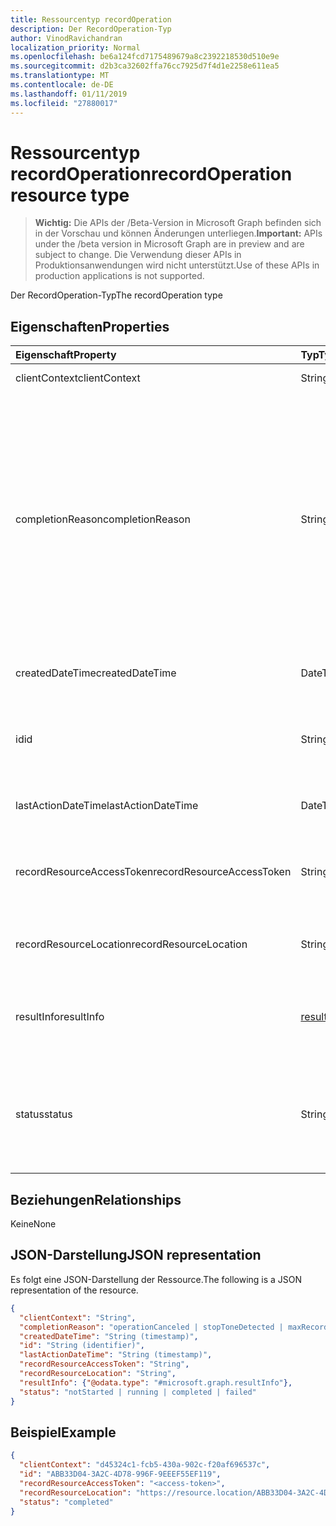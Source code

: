 ```yaml
---
title: Ressourcentyp recordOperation
description: Der RecordOperation-Typ
author: VinodRavichandran
localization_priority: Normal
ms.openlocfilehash: be6a124fcd7175489679a8c2392218530d510e9e
ms.sourcegitcommit: d2b3ca32602ffa76cc7925d7f4d1e2258e611ea5
ms.translationtype: MT
ms.contentlocale: de-DE
ms.lasthandoff: 01/11/2019
ms.locfileid: "27880017"
---
```

# <a name="recordoperation-resource-type"></a><span data-ttu-id="e5fe3-103">Ressourcentyp recordOperation</span><span class="sxs-lookup"><span data-stu-id="e5fe3-103">recordOperation resource type</span></span>

> <span data-ttu-id="e5fe3-104">**Wichtig:** Die APIs der /Beta-Version in Microsoft Graph befinden sich in der Vorschau und können Änderungen unterliegen.</span><span class="sxs-lookup"><span data-stu-id="e5fe3-104">**Important:** APIs under the /beta version in Microsoft Graph are in preview and are subject to change.</span></span> <span data-ttu-id="e5fe3-105">Die Verwendung dieser APIs in Produktionsanwendungen wird nicht unterstützt.</span><span class="sxs-lookup"><span data-stu-id="e5fe3-105">Use of these APIs in production applications is not supported.</span></span>

<span data-ttu-id="e5fe3-106">Der RecordOperation-Typ</span><span class="sxs-lookup"><span data-stu-id="e5fe3-106">The recordOperation type</span></span>

## <a name="properties"></a><span data-ttu-id="e5fe3-107">Eigenschaften</span><span class="sxs-lookup"><span data-stu-id="e5fe3-107">Properties</span></span>

| <span data-ttu-id="e5fe3-108">Eigenschaft</span><span class="sxs-lookup"><span data-stu-id="e5fe3-108">Property</span></span>                       | <span data-ttu-id="e5fe3-109">Typ</span><span class="sxs-lookup"><span data-stu-id="e5fe3-109">Type</span></span>                        | <span data-ttu-id="e5fe3-110">Beschreibung</span><span class="sxs-lookup"><span data-stu-id="e5fe3-110">Description</span></span>                                                                                                                                       |
| :----------------------------- | :---------------------------| :-------------------------------------------------------------------------------------------------------------------------------------------------|
| <span data-ttu-id="e5fe3-111">clientContext</span><span class="sxs-lookup"><span data-stu-id="e5fe3-111">clientContext</span></span>                  | <span data-ttu-id="e5fe3-112">String</span><span class="sxs-lookup"><span data-stu-id="e5fe3-112">String</span></span>                      | <span data-ttu-id="e5fe3-113">Der Clientkontext.</span><span class="sxs-lookup"><span data-stu-id="e5fe3-113">The client context.</span></span>                                                                                                                               |
| <span data-ttu-id="e5fe3-114">completionReason</span><span class="sxs-lookup"><span data-stu-id="e5fe3-114">completionReason</span></span>               | <span data-ttu-id="e5fe3-115">String</span><span class="sxs-lookup"><span data-stu-id="e5fe3-115">String</span></span>                      | <span data-ttu-id="e5fe3-116">Mögliche Werte: `operationCanceled`, `stopToneDetected`, `maxRecordDurationReached`, `initialSilenceTimeout`, `maxSilenceTimeout`, `playPromptFailed`, `playBeepFailed`, `mediaReceiveTimeout`, `unspecifiedError`, `none`.</span><span class="sxs-lookup"><span data-stu-id="e5fe3-116">Possible values are: `operationCanceled`, `stopToneDetected`, `maxRecordDurationReached`, `initialSilenceTimeout`, `maxSilenceTimeout`, `playPromptFailed`, `playBeepFailed`, `mediaReceiveTimeout`, `unspecifiedError`, `none`.</span></span> |
| <span data-ttu-id="e5fe3-117">createdDateTime</span><span class="sxs-lookup"><span data-stu-id="e5fe3-117">createdDateTime</span></span>                | <span data-ttu-id="e5fe3-118">DateTimeOffset</span><span class="sxs-lookup"><span data-stu-id="e5fe3-118">DateTimeOffset</span></span>              | <span data-ttu-id="e5fe3-119">Die Uhrzeit der Erstellung die Aufzeichnung.</span><span class="sxs-lookup"><span data-stu-id="e5fe3-119">The time when the recording was created.</span></span>                                                                                                          |
| <span data-ttu-id="e5fe3-120">id</span><span class="sxs-lookup"><span data-stu-id="e5fe3-120">id</span></span>                             | <span data-ttu-id="e5fe3-121">String</span><span class="sxs-lookup"><span data-stu-id="e5fe3-121">String</span></span>                      | <span data-ttu-id="e5fe3-122">Die Id des Server-Vorgang. Schreibgeschützt.</span><span class="sxs-lookup"><span data-stu-id="e5fe3-122">The server operation id. Read-only.</span></span> <span data-ttu-id="e5fe3-123">Server generiert wurde.</span><span class="sxs-lookup"><span data-stu-id="e5fe3-123">Server generated.</span></span>                                                                                             |
| <span data-ttu-id="e5fe3-124">lastActionDateTime</span><span class="sxs-lookup"><span data-stu-id="e5fe3-124">lastActionDateTime</span></span>             | <span data-ttu-id="e5fe3-125">DateTimeOffset</span><span class="sxs-lookup"><span data-stu-id="e5fe3-125">DateTimeOffset</span></span>              | <span data-ttu-id="e5fe3-126">Der Zeitpunkt der letzten Aktion des Vorgangs.</span><span class="sxs-lookup"><span data-stu-id="e5fe3-126">The time of the last action of the operation.</span></span>                                                                                                     |
| <span data-ttu-id="e5fe3-127">recordResourceAccessToken</span><span class="sxs-lookup"><span data-stu-id="e5fe3-127">recordResourceAccessToken</span></span>      | <span data-ttu-id="e5fe3-128">String</span><span class="sxs-lookup"><span data-stu-id="e5fe3-128">String</span></span>                      | <span data-ttu-id="e5fe3-129">Das Zugriffstoken zum Abrufen der aufzeichnungs erforderlich sind.</span><span class="sxs-lookup"><span data-stu-id="e5fe3-129">The access token required to retrieve the recording.</span></span>                                                                                              |
| <span data-ttu-id="e5fe3-130">recordResourceLocation</span><span class="sxs-lookup"><span data-stu-id="e5fe3-130">recordResourceLocation</span></span>         | <span data-ttu-id="e5fe3-131">String</span><span class="sxs-lookup"><span data-stu-id="e5fe3-131">String</span></span>                      | <span data-ttu-id="e5fe3-132">Der Speicherort, in dem die Aufzeichnung gespeichert ist.</span><span class="sxs-lookup"><span data-stu-id="e5fe3-132">The location where the recording is located.</span></span>                                                                                                      |
| <span data-ttu-id="e5fe3-133">resultInfo</span><span class="sxs-lookup"><span data-stu-id="e5fe3-133">resultInfo</span></span>                     | [<span data-ttu-id="e5fe3-134">resultInfo</span><span class="sxs-lookup"><span data-stu-id="e5fe3-134">resultInfo</span></span>](resultinfo.md) | <span data-ttu-id="e5fe3-135">Informationen zu den Ergebnissen.</span><span class="sxs-lookup"><span data-stu-id="e5fe3-135">The result information.</span></span>  <span data-ttu-id="e5fe3-136">Schreibgeschützt.</span><span class="sxs-lookup"><span data-stu-id="e5fe3-136">Read-only.</span></span> <span data-ttu-id="e5fe3-137">Server generiert wurde.</span><span class="sxs-lookup"><span data-stu-id="e5fe3-137">Server generated.</span></span>                                                                                             |
| <span data-ttu-id="e5fe3-138">status</span><span class="sxs-lookup"><span data-stu-id="e5fe3-138">status</span></span>                         | <span data-ttu-id="e5fe3-139">String</span><span class="sxs-lookup"><span data-stu-id="e5fe3-139">String</span></span>                      | <span data-ttu-id="e5fe3-140">Mögliche Werte: `notStarted`, `running`, `completed`, `failed`.</span><span class="sxs-lookup"><span data-stu-id="e5fe3-140">Possible values are: `notStarted`, `running`, `completed`, `failed`.</span></span> <span data-ttu-id="e5fe3-141">Schreibgeschützt.</span><span class="sxs-lookup"><span data-stu-id="e5fe3-141">Read-only.</span></span> <span data-ttu-id="e5fe3-142">Server generiert wurde.</span><span class="sxs-lookup"><span data-stu-id="e5fe3-142">Server generated.</span></span>                                                 |

## <a name="relationships"></a><span data-ttu-id="e5fe3-143">Beziehungen</span><span class="sxs-lookup"><span data-stu-id="e5fe3-143">Relationships</span></span>
<span data-ttu-id="e5fe3-144">Keine</span><span class="sxs-lookup"><span data-stu-id="e5fe3-144">None</span></span>

## <a name="json-representation"></a><span data-ttu-id="e5fe3-145">JSON-Darstellung</span><span class="sxs-lookup"><span data-stu-id="e5fe3-145">JSON representation</span></span>

<span data-ttu-id="e5fe3-146">Es folgt eine JSON-Darstellung der Ressource.</span><span class="sxs-lookup"><span data-stu-id="e5fe3-146">The following is a JSON representation of the resource.</span></span>

<!-- {
  "blockType": "resource",
  "optionalProperties": [

  ],
  "@odata.type": "microsoft.graph.recordOperation"
}-->
```json
{
  "clientContext": "String",
  "completionReason": "operationCanceled | stopToneDetected | maxRecordDurationReached | initialSilenceTimeout | maxSilenceTimeout | playPromptFailed | playBeepFailed | mediaReceiveTimeout | unspecifiedError | none",
  "createdDateTime": "String (timestamp)",
  "id": "String (identifier)",
  "lastActionDateTime": "String (timestamp)",
  "recordResourceAccessToken": "String",
  "recordResourceLocation": "String",
  "resultInfo": {"@odata.type": "#microsoft.graph.resultInfo"},
  "status": "notStarted | running | completed | failed"
}
```

## <a name="example"></a><span data-ttu-id="e5fe3-147">Beispiel</span><span class="sxs-lookup"><span data-stu-id="e5fe3-147">Example</span></span>

<!-- {
  "blockType": "example",
  "@odata.type": "microsoft.graph.recordOperation",
  "truncated": true
}-->
```json
{
  "clientContext": "d45324c1-fcb5-430a-902c-f20af696537c",
  "id": "ABB33D04-3A2C-4D78-996F-9EEEF55EF119",
  "recordResourceAccessToken": "<access-token>",
  "recordResourceLocation": "https://resource.location/ABB33D04-3A2C-4D78-996F-9EEEF55EF119",
  "status": "completed"
}
```

<!-- uuid: 8fcb5dbc-d5aa-4681-8e31-b001d5168d79
2015-10-25 14:57:30 UTC -->
<!-- {
  "type": "#page.annotation",
  "description": "recordOperation resource",
  "keywords": "",
  "section": "documentation",
  "tocPath": ""
}-->
